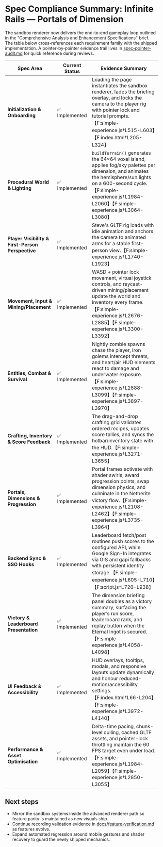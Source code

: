 # Spec Compliance Summary: Infinite Rails — Portals of Dimension

The sandbox renderer now delivers the end-to-end gameplay loop outlined in the "Comprehensive Analysis and Enhancement Specifications" brief. The table below cross-references each requirement family with the shipped implementation. A pointer-by-pointer evidence trail lives in [spec-pointer-audit.md](./spec-pointer-audit.md) for quick reference during reviews.

| Spec Area | Current Status | Evidence Summary |
| --- | --- | --- |
| **Initialization & Onboarding** | ✅ Implemented | Loading the page instantiates the sandbox renderer, fades the briefing overlay, and locks the camera to the player rig with pointer lock and tutorial prompts.【F:simple-experience.js†L515-L603】【F:index.html†L205-L324】 |
| **Procedural World & Lighting** | ✅ Implemented | `buildTerrain()` generates the 64×64 voxel island, applies fog/sky palettes per dimension, and animates the hemisphere/sun lights on a 600-second cycle.【F:simple-experience.js†L1984-L2060】【F:simple-experience.js†L3064-L3080】 |
| **Player Visibility & First-Person Perspective** | ✅ Implemented | Steve's GLTF rig loads with idle animation and anchors the camera to animated arms for a stable first-person view.【F:simple-experience.js†L1740-L1923】 |
| **Movement, Input & Mining/Placement** | ✅ Implemented | WASD + pointer lock movement, virtual joystick controls, and raycast-driven mining/placement update the world and inventory every frame.【F:simple-experience.js†L2676-L2885】【F:simple-experience.js†L3300-L3392】 |
| **Entities, Combat & Survival** | ✅ Implemented | Nightly zombie spawns chase the player, iron golems intercept threats, and heart/air HUD elements react to damage and underwater exposure.【F:simple-experience.js†L2888-L3099】【F:simple-experience.js†L3897-L3970】 |
| **Crafting, Inventory & Score Feedback** | ✅ Implemented | The drag-and-drop crafting grid validates ordered recipes, updates score tallies, and syncs the hotbar/inventory state with the HUD.【F:simple-experience.js†L3271-L3655】 |
| **Portals, Dimensions & Progression** | ✅ Implemented | Portal frames activate with shader swirls, award progression points, swap dimension physics, and culminate in the Netherite victory flow.【F:simple-experience.js†L2108-L2462】【F:simple-experience.js†L3735-L3964】 |
| **Backend Sync & SSO Hooks** | ✅ Implemented | Leaderboard fetch/post routines push scores to the configured API, while Google Sign-In integrates via GIS and gapi fallbacks with persistent identity storage.【F:simple-experience.js†L605-L710】【F:script.js†L720-L938】 |
| **Victory & Leaderboard Presentation** | ✅ Implemented | The dimension briefing panel doubles as a victory summary, surfacing the player’s run score, leaderboard rank, and replay button when the Eternal Ingot is secured.【F:simple-experience.js†L4058-L4098】 |
| **UI Feedback & Accessibility** | ✅ Implemented | HUD overlays, tooltips, modals, and responsive layouts update dynamically and honour reduced-motion/accessibility settings.【F:index.html†L66-L204】【F:simple-experience.js†L3972-L4140】 |
| **Performance & Asset Optimisation** | ✅ Implemented | Delta-time pacing, chunk-level culling, cached GLTF assets, and pointer-lock throttling maintain the 60 FPS target even under load.【F:simple-experience.js†L1984-L2059】【F:simple-experience.js†L2850-L3055】 |

## Next steps

- Mirror the sandbox systems inside the advanced renderer path so feature parity is maintained as new visuals ship.
- Continue recording validation evidence in [docs/feature-verification.md](./feature-verification.md) as features evolve.
- Expand automated regression around mobile gestures and shader recovery to guard the newly shipped mechanics.

